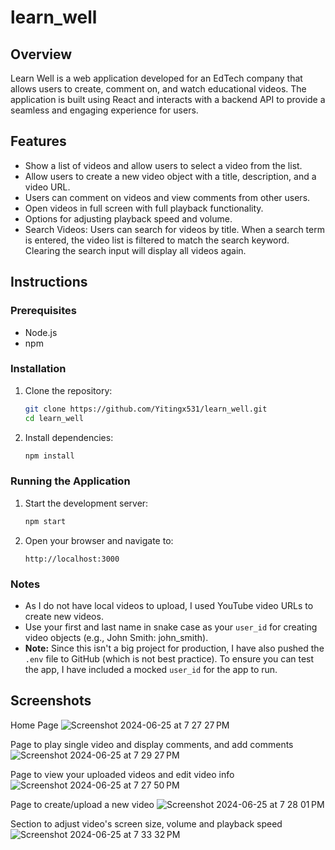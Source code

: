 # learn_well

## Overview

Learn Well is a web application developed for an EdTech company that allows users to create, comment on, and watch educational videos. The application is built using React and interacts with a backend API to provide a seamless and engaging experience for users.

## Features

- Show a list of videos and allow users to select a video from the list.
- Allow users to create a new video object with a title, description, and a video URL.
- Users can comment on videos and view comments from other users.
- Open videos in full screen with full playback functionality.
- Options for adjusting playback speed and volume.
- Search Videos: Users can search for videos by title. When a search term is entered, the video list is filtered to match the search keyword. Clearing the search input will display all videos again.

## Instructions

### Prerequisites

- Node.js
- npm

### Installation

1. Clone the repository:
    ```sh
    git clone https://github.com/Yitingx531/learn_well.git
    cd learn_well
    ```

2. Install dependencies:
    ```sh
    npm install
    ```

### Running the Application

1. Start the development server:
    ```sh
    npm start
    ```

2. Open your browser and navigate to:
    ```
    http://localhost:3000
    ```

### Notes

- As I do not have local videos to upload, I used YouTube video URLs to create new videos.
- Use your first and last name in snake case as your `user_id` for creating video objects (e.g., John Smith: john_smith).
- **Note:** Since this isn't a big project for production, I have also pushed the `.env` file to GitHub (which is not best practice). To ensure you can test the app, I have included a mocked `user_id` for the app to run.

## Screenshots

Home Page
![Screenshot 2024-06-25 at 7 27 27 PM](https://github.com/Yitingx531/learn_well/assets/119069886/d99cb871-952a-4733-9754-75081e0639c0)

Page to play single video and display comments, and add comments
![Screenshot 2024-06-25 at 7 29 27 PM](https://github.com/Yitingx531/learn_well/assets/119069886/cf6e269f-4c9e-488f-bcc9-39b4f8c075eb)

Page to view your uploaded videos and edit video info
![Screenshot 2024-06-25 at 7 27 50 PM](https://github.com/Yitingx531/learn_well/assets/119069886/61dc2e2e-c692-45d4-8a1c-1c8e0b312f5d)

Page to create/upload a new video
![Screenshot 2024-06-25 at 7 28 01 PM](https://github.com/Yitingx531/learn_well/assets/119069886/046bd39e-6151-45dd-b3c2-841de75845af)

Section to adjust video's screen size, volume and playback speed
![Screenshot 2024-06-25 at 7 33 32 PM](https://github.com/Yitingx531/learn_well/assets/119069886/e2335e01-8820-427e-a89a-57c588c4f92f)
